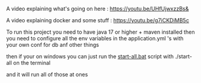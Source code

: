 A video explaining what's going on here : https://youtu.be/UHfUjwxzzBs&


A video explaining docker and some stuff : https://youtu.be/g7iCKDiMB5c

To run this project you need to have java 17 or higher + maven installed 
then you need to configure all the env variables in the application.yml 's with your own conf for db anf other things 

then if your on windows you can just run the [start-all.bat](start-all.bat) script with ./start-all on the terminal 

and it will run all of those at ones